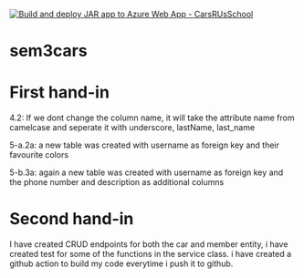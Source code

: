 [![Build and deploy JAR app to Azure Web App - CarsRUsSchool](https://github.com/benjovitz/sem3cars/actions/workflows/master_carsrusschool.yml/badge.svg)](https://github.com/benjovitz/sem3cars/actions/workflows/master_carsrusschool.yml)

# sem3cars

# First hand-in
4.2: 
If we dont change the column name, it will take the attribute name from camelcase and seperate it with underscore, lastName, last_name

5-a.2a: a new table was created with username as foreign key and their favourite colors

5-b.3a: again a new table was created with username as foreign key and the phone number and description as additional columns


# Second hand-in
I have created CRUD endpoints for both the car and member entity, i have created test for some of the functions in the service class.
i have created a github action to build my code everytime i push it to github.

